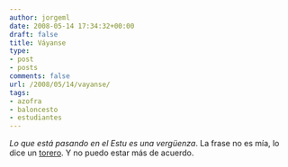 ```yaml
---
author: jorgeml
date: 2008-05-14 17:34:32+00:00
draft: false
title: Váyanse
type: 
- post
- posts
comments: false
url: /2008/05/14/vayanse/
tags:
- azofra
- baloncesto
- estudiantes
---
```


_Lo que está pasando en el Estu es una vergüenza_. La frase no es mía, lo dice un [torero](http://www.marca.com/edicion/marca/baloncesto/acb/es/desarrollo/1123400.html). Y no puedo estar más de acuerdo.
